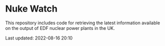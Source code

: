# Nuke Watch

This repository includes code for retrieving the latest information available on the output of EDF nuclear power plants in the UK.

Last updated: 2022-08-16 20:10